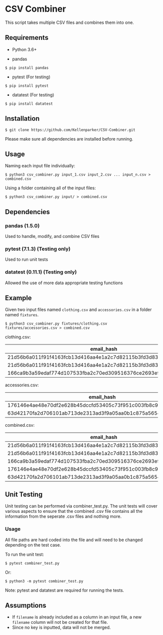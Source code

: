 # CSV Combiner

This script takes multiple CSV files and combines them into one.

## Requirements
- Python 3.6+

- pandas
```
$ pip install pandas
```
- pytest (For testing)
```
$ pip install pytest
```
- datatest (For testing)
```
$ pip install datatest
```

## Installation

```
$ git clone https://github.com/Kellenparker/CSV-Combiner.git
```

Please make sure all dependencies are installed before running.

## Usage
Naming each input file individually:
```
$ python3 csv_combiner.py input_1.csv input_2.csv ... input_n.csv > combined.csv
```

Using a folder containing all of the input files:
```
$ python3 csv_combiner.py input/ > combined.csv
```

## Dependencies
### pandas (1.5.0)
Used to handle, modify, and combine CSV files
### pytest (7.1.3) (Testing only)
Used to run unit tests
### datatest (0.11.1) (Testing only)
Allowed the use of more data appropriate testing functions

## Example

Given two input files named `clothing.csv` and `accessories.csv` in a folder named `fixtures`.
```
$ python3 csv_combiner.py fixtures/clothing.csv fixtures/accessories.csv > combined.csv
```

clothing.csv:

|email_hash|category|
|----------|--------|
|21d56b6a011f91f4163fcb13d416aa4e1a2c7d82115b3fd3d831241fd63|Shirts|
|21d56b6a011f91f4163fcb13d416aa4e1a2c7d82115b3fd3d831241fd63|Pants|
|166ca9b3a59edaf774d107533fba2c70ed309516376ce2693e92c777dd971c4b|Cardigans|

accessories.csv:

|email_hash|category|
|----------|--------|
|176146e4ae48e70df2e628b45dccfd53405c73f951c003fb8c9c09b3207e7aab|Wallets|
|63d42170fa2d706101ab713de2313ad3f9a05aa0b1c875a56545cfd69f7101fe|Purses|

combined.csv:

|email_hash|category|filename|
|----------|--------|--------|
|21d56b6a011f91f4163fcb13d416aa4e1a2c7d82115b3fd3d831241fd63|Shirts|clothing.csv|
|21d56b6a011f91f4163fcb13d416aa4e1a2c7d82115b3fd3d831241fd63|Pants|clothing.csv|
|166ca9b3a59edaf774d107533fba2c70ed309516376ce2693e92c777dd971c4b|Cardigans|clothing.csv|
|176146e4ae48e70df2e628b45dccfd53405c73f951c003fb8c9c09b3207e7aab|Wallets|accessories.csv|
|63d42170fa2d706101ab713de2313ad3f9a05aa0b1c875a56545cfd69f7101fe|Purses|accessories.csv|

## Unit Testing

Unit testing can be performed via combiner_test.py. The unit tests will cover various aspects to ensure that the combined .csv file contains all the information from the seperate .csv files and nothing more.

### Usage

All file paths are hard coded into the file and will need to be changed depending on the test case.

To run the unit test:
```
$ pytest combiner_test.py
```
Or:
```
$ python3 -m pytest combiner_test.py
```
Note: pytest and datatest are required for running the tests.

## Assumptions

- If `filename` is already included as a column in an input file, a new `filename` column will not be created for that file.
- Since no key is inputted, data will not be merged.